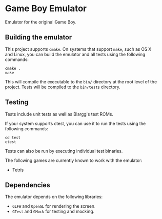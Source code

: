 # Game Boy Emulator
Emulator for the original Game Boy.

## Building the emulator
This project supports `cmake`. On systems that support `make`, such as OS X and Linux, you can build the emulator and all tests using the following commands:
```
cmake .
make
```

This will compile the executable to the `bin/` directory at the root level of the project.
Tests will be compiled to the `bin/tests` directory.

## Testing
Tests include unit tests as well as Blargg's test ROMs.

If your system supports ctest, you can use it to run the tests using the following commands:
```
cd test
ctest
```
Tests can also be run by executing individual test binaries.

The following games are currently known to work with the emulator:
* Tetris

## Dependencies
The emulator depends on the following libraries:
* `GLFW` and `OpenGL` for rendering the screen.
* `GTest` and `GMock` for testing and mocking.

